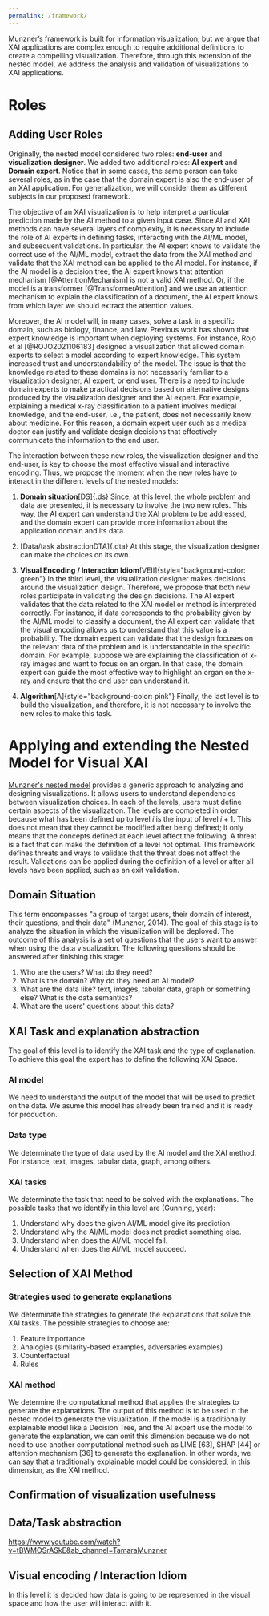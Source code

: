 ```yaml
---
permalink: /framework/
---
```

Munzner’s framework is built for information visualization, but we argue that XAI applications are complex enough to require additional definitions to create a compelling visualization. Therefore, through this extension of the nested model, we address the analysis and validation of visualizations to XAI applications.

# Roles
## Adding User Roles

Originally, the nested model considered two roles: **end-user** and **visualization designer**. We
added two additional roles: **AI expert** and **Domain expert**. Notice
that in some cases, the same person can take several roles, as in the
case that the domain expert is also the end-user of an XAI application.
For generalization, we will consider them as different subjects in our
proposed framework.

The objective of an XAI visualization is to help interpret a particular
prediction made by the AI method to a given input case. Since AI and XAI
methods can have several layers of complexity, it is necessary to
include the role of AI experts in defining tasks, interacting with the
AI/ML model, and subsequent validations. In particular, the AI expert
knows to validate the correct use of the AI/ML model, extract the data
from the XAI method and validate that the XAI method can be applied to
the AI model. For instance, if the AI model is a decision tree, the AI
expert knows that attention mechanism [@AttentionMechanism] is not a
valid XAI method. Or, if the model is a transformer
[@TransformerAttention] and we use an attention mechanism to explain the
classification of a document, the AI expert knows from which layer we
should extract the attention values.

Moreover, the AI model will, in many cases, solve a task in a specific
domain, such as biology, finance, and law. Previous work has shown that
expert knowledge is important when deploying systems. For instance, Rojo
et al [@ROJO2021106183] designed a visualization that allowed domain
experts to select a model according to expert knowledge. This system
increased trust and understandability of the model. The issue is that
the knowledge related to these domains is not necessarily familiar to a
visualization designer, AI expert, or end user. There is a need to
include domain experts to make practical decisions based on alternative
designs produced by the visualization designer and the AI expert. For
example, explaining a medical x-ray classification to a patient involves
medical knowledge, and the end-user, i.e., the patient, does not
necessarily know about medicine. For this reason, a domain expert user
such as a medical doctor can justify and validate design decisions that
effectively communicate the information to the end user.

The interaction between these new roles, the visualization designer and
the end-user, is key to choose the most effective visual and
interactive encoding. Thus, we propose the moment when the new roles
have to interact in the different levels of the nested models:

1.  **Domain situation**[DS]{.ds} Since, at
    this level, the whole problem and data are presented, it is
    necessary to involve the two new roles. This way, the AI expert can
    understand the XAI problem to be addressed, and the domain expert
    can provide more information about the application domain and its
    data.

2.  [Data/task abstractionDTA]{.dta} At
    this stage, the visualization designer can make the choices on its
    own.

3.  **Visual Encoding / Interaction
    Idiom**[VEII]{style="background-color: green"} In the third level,
    the visualization designer makes decisions around the visualization
    design. Therefore, we propose that both new roles participate in
    validating the design decisions. The AI expert validates that the
    data related to the XAI model or method is interpreted correctly.
    For instance, if data corresponds to the probability given by the
    AI/ML model to classify a document, the AI expert can validate that
    the visual encoding allows us to understand that this value is a
    probability. The domain expert can validate that the design focuses
    on the relevant data of the problem and is understandable in the
    specific domain. For example, suppose we are explaining the
    classification of x-ray images and want to focus on an organ. In
    that case, the domain expert can guide the most effective way to
    highlight an organ on the x-ray and ensure that the end user can
    understand it.

4.  **Algorithm**[A]{style="background-color: pink"} Finally, the last
    level is to build the visualization, and therefore, it is not
    necessary to involve the new roles to make this task.

# Applying and extending the Nested Model for Visual XAI

<a href="https://www.cs.ubc.ca/~tmm/vadbook/">Munzner's nested model</a> provides a generic approach to analyzing and designing visualizations. It allows users to understand dependencies between visualization choices. In each of the levels, users must define certain aspects of the visualization. The levels are completed in order because what has been defined up to level $i$ is the input of level $i + 1$. This does not mean that they cannot be modified after being defined; it only means that the concepts defined at each level affect the following. A threat is a fact that can make the definition of a level not optimal. This framework defines threats and ways to validate that the threat does not affect the result. Validations can be applied during the definition of a level or after all levels have been applied, such as an exit validation.

## <span class="ds">Domain Situation</span>

This term encompasses "a group of target users, their domain of interest, their questions, and their data" (Munzner, 2014). The goal of this stage is to analyze the situation in which the visualization will be deployed. The outcome of this analysis is a set of questions that the users want to answer when using the data visualization. The following questions should be answered after finishing this stage:

1. Who are the users? What do they need?
2. What is the domain? Why do they need an AI model?
3. What are the data like? text, images, tabular data, graph or something else? What is the data semantics?
4. What are the users' questions about this data?

## XAI Task and explanation abstraction

The goal of this level is to identify the XAI task and the type of explanation. To achieve this goal the expert has to define the following XAI Space.

### AI model
We need to understand the output of the model that will be used to predict on the data. We asume this model has already been trained and it is ready for production.

### Data type
We determinate the type of data used by the AI model and the XAI method. For instance, text, images, tabular data, graph, among others.

### XAI tasks
We determinate the task that need  to be solved with the explanations. The possible tasks that we identify in this level are (Gunning, year):
1. Understand why does the given AI/ML model give its prediction.
2. Understand why the AI/ML model does not predict something else.
3. Understand when does the AI/ML model fail.
4. Understand when does the AI/ML model succeed.

## Selection of XAI Method

### Strategies used to generate explanations

We determinate the strategies to generate the explanations that solve the XAI tasks. The possible strategies to choose are:
1. Feature importance
2. Analogies (similarity-based examples, adversaries examples)
3. Counterfactual
4. Rules

### XAI method

We determine the computational method that applies the strategies to generate the explanations. The output of this method is to be used in the nested model to generate the visualization. If the model is a traditionally explainable model like a Decision Tree, and the AI expert use the model to generate the explanation, we can omit this dimension because we do not need to use another computational method such as LIME [63], SHAP [44] or attention mechanism [36] to generate the explanation. In other words, we can say that a traditionally explainable model could be considered, in this dimension, as the XAI method.

## Confirmation of visualization usefulness

## Data/Task abstraction

https://www.youtube.com/watch?v=tBWMOSrASkE&ab_channel=TamaraMunzner

## Visual encoding / Interaction Idiom

In this level it is decided how data is going to be represented in the visual space and how the user will interact with it.
